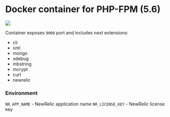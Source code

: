 Docker container for PHP-FPM (5.6)
============================

[![](https://images.microbadger.com/badges/image/nexode/php-fpm.svg)](https://microbadger.com/images/nexode/php-fpm "Get your own image badge on microbadger.com")

Container exposes ```9000``` port and includes next extensions:

* cli
* xml
* mongo
* xdebug
* mbstring
* mcrypt
* curl
* newrelic

### Environment

```NR_APP_NAME``` - NewRelic application name
```NR_LICENSE_KEY``` - NewRelic license key
